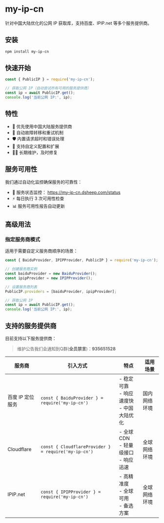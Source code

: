 # my-ip-cn

针对中国大陆优化的公网 IP 获取库，支持百度、IPIP.net 等多个服务提供商。

## 安装

```bash
npm install my-ip-cn
```

## 快速开始

```javascript
const { PublicIP } = require('my-ip-cn');

// 获取公网 IP（自动尝试所有可用的服务提供商）
const ip = await PublicIP.get();
console.log('当前公网 IP:', ip);
```

## 特性

- 🚀 优先使用中国大陆服务提供商
- 🔄 自动故障转移和重试机制
- 🛡 内置请求超时和错误处理
- 🔌 支持自定义配置和扩展
- 👨‍💻 长期维护，及时修复

## 服务可用性

我们通过自动化监控确保服务的可靠性：

- 🤖 服务状态监控： https://my-ip-cn.dsheep.com/status
- ⚡️ 每日执行 3 次可用性检查
- 📊 服务可用性报告自动更新

## 高级用法

### 指定服务商模式

适用于需要自定义服务商顺序的场景：

```javascript
const { BaiduProvider, IPIPProvider, PublicIP } = require('my-ip-cn');

// 创建服务商实例
const baiduProvider = new BaiduProvider();
const ipipProvider = new IPIPProvider();

// 设置服务商列表
PublicIP.providers = [baiduProvider, ipipProvider];

// 获取公网 IP
const ip = await PublicIP.get();
console.log('当前公网 IP:', ip);
```

## 支持的服务提供商

目前支持以下服务提供商：

> 维护公告我们会通知到Q群(**全员禁言**)：**935651528**

| 服务商           | 引入方式                                             | 特点                                         | 适用场景     |
| ---------------- | ---------------------------------------------------- | -------------------------------------------- | ------------ |
| 百度 IP 定位服务 | `const { BaiduProvider } = require('my-ip-cn')`      | - 稳定可靠<br>- 响应速度快<br>- 中国大陆优化 | 国内网络环境 |
| Cloudflare       | `const { CloudflareProvider } = require('my-ip-cn')` | - 全球 CDN<br>- 轻量级接口<br>- 响应迅速     | 全球网络环境 |
| IPIP.net         | `const { IPIPProvider } = require('my-ip-cn')`       | - 高精准度<br>- 全球可用<br>- 备选方案       | 全球网络环境 |